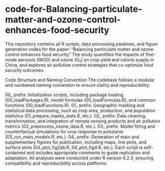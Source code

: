 # code-for-Balancing-particulate-matter-and-ozone-control-enhances-food-security
This repository contains all R scripts, data processing pipelines, and figure generation codes for the paper:
“Balancing particulate matter and ozone control enhances food security”
The study quantifies the impacts of fine-mode aerosols (fAOD) and ozone (O₃) on crop yield and calorie supply in China, and explores air pollution control strategies that co-optimize food security outcomes.

Code Structure and Naming Convention
The codebase follows a modular and numbered naming convention to ensure clarity and reproducibility:

00_ prefix: Initialization scripts, including package loading (00_loadPackages.R), model formulas (00_loadFormulas.R), and common functions (00_loadFunctions.R).
01_ prefix: Geographic masking and statistical data processing, such as crop area, production, and population statistics (01_prepare_masks_stats.R, etc.).
02_ prefix: Data cleaning, transformation, and integration of remote sensing products and air pollution metrics (02_preprocess_ozone_data.R, etc.).
03_ prefix: Model fitting and counterfactual simulations for crop response to pollutants (03_run_main_models.R, etc.).
04_ prefix: Generation of main and supplementary figures for publication, including maps, line plots, and surface plots (04_plot_fig2ab.R, 04_plot_fig4.R, etc.).
Each script is self-contained and includes appropriate comments to guide replication and adaptation.
All analyses were conducted under R version 4.2.3, ensuring compatibility and reproducibility across platforms.
